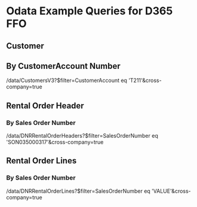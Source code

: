 # Odata Example Queries for D365 FFO

## Customer

## By CustomerAccount Number

/data/CustomersV3?$filter=CustomerAccount eq 'T211'&cross-company=true

## Rental Order Header

### By Sales Order Number

/data/DNRRentalOrderHeaders?$filter=SalesOrderNumber eq 'SON035000317'&cross-company=true

## Rental Order Lines 

### By Sales Order Number

/data/DNRRentalOrderLines?$filter=SalesOrderNumber eq 'VALUE'&cross-company=true